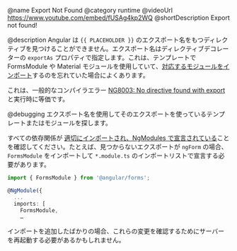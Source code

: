 @name Export Not Found
@category runtime
@videoUrl https://www.youtube.com/embed/fUSAg4kp2WQ
@shortDescription Export not found!

@description
Angular は `{{ PLACEHOLDER }}` のエクスポート名をもつディレクティブを見つけることができません。エクスポート名はディレクティブデコレーターの `exportAs` プロパティで指定します。これは、テンプレートで FormsModule や Material モジュールを使用していて、[対応するモジュールをインポート](guide/sharing-ngmodules)するのを忘れていた場合によくあります。

<div class="alert is-helpful">

これは、一般的なコンパイラエラー [NG8003: No directive found with export](errors/NG8003) と実行時に等価です。

</div>

@debugging
エクスポート名を使用してそのエクスポートを使っているテンプレートまたはモジュールを探します。

すべての依存関係が [適切にインポートされ、NgModules で宣言されている](guide/sharing-ngmodules)ことを確認してください。たとえば、見つからないエクスポートが `ngForm` の場合、`FormsModule` をインポートして `*.module.ts` のインポートリストで宣言する必要があります。

```typescript
import { FormsModule } from '@angular/forms';

@NgModule({
  ...
  imports: [
    FormsModule,
    …
```

インポートを追加したばかりの場合、これらの変更を確認するためにサーバーを再起動する必要があるかもしれません。
